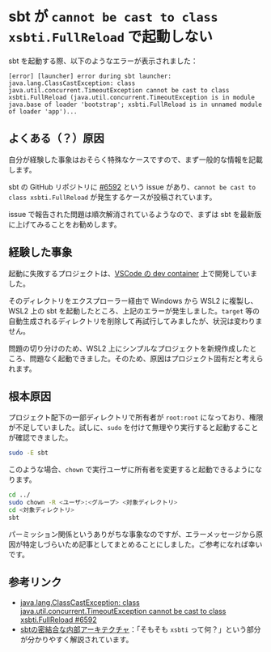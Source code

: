 # sbt が `cannot be cast to class xsbti.FullReload` で起動しない

sbt を起動する際、以下のようなエラーが表示されました：

```log
[error] [launcher] error during sbt launcher: java.lang.ClassCastException: class java.util.concurrent.TimeoutException cannot be cast to class xsbti.FullReload (java.util.concurrent.TimeoutException is in module java.base of loader 'bootstrap'; xsbti.FullReload is in unnamed module of loader 'app')...
```

## よくある（？）原因

自分が経験した事象はおそらく特殊なケースですので、まず一般的な情報を記載します。

sbt の GitHub リポジトリに [#6592](https://github.com/sbt/sbt/issues/6592) という issue があり、`cannot be cast to class xsbti.FullReload` が発生するケースが投稿されています。

issue で報告された問題は順次解消されているようなので、まずは sbt を最新版に上げてみることをお勧めします。

## 経験した事象

起動に失敗するプロジェクトは、[VSCode の dev container](https://qiita.com/yokra9/items/351b9847c5f1e49a215c) 上で開発していました。

そのディレクトリをエクスプローラー経由で Windows から WSL2 に複製し、 WSL2 上の sbt を起動したところ、上記のエラーが発生しました。`target` 等の自動生成されるディレクトリを削除して再試行してみましたが、状況は変わりません。

問題の切り分けのため、WSL2 上にシンプルなプロジェクトを新規作成したところ、問題なく起動できました。そのため、原因はプロジェクト固有だと考えられます。

## 根本原因

プロジェクト配下の一部ディレクトリで所有者が `root:root` になっており、権限が不足していました。試しに、`sudo` を付けて無理やり実行すると起動することが確認できました。

```bash
sudo -E sbt
```

このような場合、`chown` で実行ユーザに所有者を変更すると起動できるようになります。

```bash
cd ../
sudo chown -R <ユーザ>:<グループ> <対象ディレクトリ>
cd <対象ディレクトリ>
sbt
```

パーミッション関係というありがちな事象なのですが、エラーメッセージから原因が特定しづらいため記事としてまとめることにしました。ご参考になれば幸いです。

## 参考リンク

* [java.lang.ClassCastException: class java.util.concurrent.TimeoutException cannot be cast to class xsbti.FullReload #6592](https://github.com/sbt/sbt/issues/6592)
* [sbtの密結合な内部アーキテクチャ](https://xuwei-k.hatenablog.com/entry/20131211/1386755890)：「そもそも `xsbti` って何？」という部分が分かりやすく解説されています。
